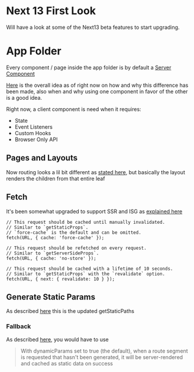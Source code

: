 # Next 13 First Look

Will have a look at some of the Next13 beta features to start upgrading.

# App Folder

Every component / page inside the app folder is by default a [Server Component](https://nextjs.org/docs/advanced-features/react-18/server-components)

[Here](https://beta.nextjs.org/docs/rendering/server-and-client-components) is the overall idea as of right now on how and why this difference has been made, also when and why using one component in favor of the other is a good idea.

Right now, a client component is need when it requires:

- State
- Event Listeners
- Custom Hooks
- Browser Only API

## Pages and Layouts

Now routing looks a lil bit different as [stated here](https://beta.nextjs.org/docs/routing/pages-and-layouts#layouts), but basically the layout renders the children from that entire leaf

## Fetch

It's been somewhat upgraded to support SSR and ISG as [explained here](https://nextjs.org/blog/next-13#data-fetching)

```
// This request should be cached until manually invalidated.
// Similar to `getStaticProps`.
// `force-cache` is the default and can be omitted.
fetch(URL, { cache: 'force-cache' });

// This request should be refetched on every request.
// Similar to `getServerSideProps`.
fetch(URL, { cache: 'no-store' });

// This request should be cached with a lifetime of 10 seconds.
// Similar to `getStaticProps` with the `revalidate` option.
fetch(URL, { next: { revalidate: 10 } });
```

## Generate Static Params

As described [here](https://beta.nextjs.org/docs/api-reference/generate-static-params) this is the updated getStaticPaths

### Fallback

As described [here](https://beta.nextjs.org/docs/upgrade-guide#replacing-fallback), you would have to use

> With dynamicParams set to true (the default), when a route segment is requested that hasn't been generated, it will be server-rendered and cached as static data on success

